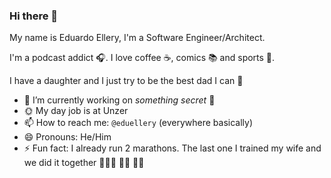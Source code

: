 ### Hi there 👋

My name is Eduardo Ellery, I'm a Software Engineer/Architect.

I'm a podcast addict 🎧. I love coffee ☕, comics 📚 and sports 🏅.

I have a daughter and I just try to be the best dad I can 💪

- 🔭 I’m currently working on *something secret* 🤫 
- 🌞 My day job is at Unzer
- 📫 How to reach me: `@eduellery` (everywhere basically)
- 😄 Pronouns: He/Him
- ⚡ Fun fact: I already run 2 marathons. The last one I trained my wife and we did it together 🧑‍🤝‍🧑 🏃‍♂️ 🏃‍♀️

<!--
![eduellery top languages](https://github-readme-stats.vercel.app/api/top-langs/?username=eduellery)
![eduellery's github stats](https://github-readme-stats.vercel.app/api?username=eduellery)
-->

<!--
**eduellery/eduellery** is a ✨ _special_ ✨ repository because its `README.md` (this file) appears on your GitHub profile.

Here are some ideas to get you started:

- 🔭 I’m currently working on ...
- 🌱 I’m currently learning ...
- 👯 I’m looking to collaborate on ...
- 🤔 I’m looking for help with ...
- 💬 Ask me about ...
- 📫 How to reach me: ...
- 😄 Pronouns: ...
- ⚡ Fun fact: ...
-->

